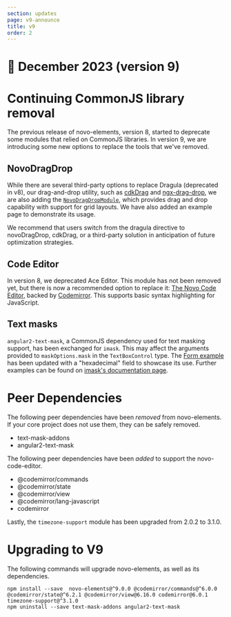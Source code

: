```yaml
---
section: updates
page: v9-announce
title: v9
order: 2
---
```


📢  December 2023 (version 9)
===========================

# Continuing CommonJS library removal
The previous release of novo-elements, version 8, started to deprecate some modules that relied on CommonJS libraries. In version 9, we are introducing some new options to replace the tools that we've removed.

## NovoDragDrop
While there are several third-party options to replace Dragula (deprecated in v8), our drag-and-drop utility, such as [cdkDrag](https://v7.material.angular.io/cdk/drag-drop/overview) and [ngx-drag-drop](https://www.npmjs.com/package/ngx-drag-drop), we are also adding the [`NovoDragDropModule`](https://bullhorn.github.io/novo-elements/docs/#/utils/drag%20and%20drop), which provides drag and drop capability with support for grid layouts. We have also added an example page to demonstrate its usage.

We recommend that users switch from the dragula directive to novoDragDrop, cdkDrag, or a third-party solution in anticipation of future optimization strategies.

## Code Editor
In version 8, we deprecated Ace Editor. This module has not been removed yet, but there is now a recommended option to replace it: [The Novo Code Editor](https://bullhorn.github.io/novo-elements/docs/#/utils/code%20editor), backed by [Codemirror](https://codemirror.net/). This supports basic syntax highlighting for JavaScript.

## Text masks
`angular2-text-mask`, a CommonJS dependency used for text masking support, has been exchanged for `imask`. This may affect the arguments provided to `maskOptions.mask` in the `TextBoxControl` type. The [Form example](https://bullhorn.github.io/novo-elements/docs/#/form-controls/form) has been updated with a "hexadecimal" field to showcase its use. Further examples can be found on [imask's documentation page](https://imask.js.org/guide.html#masked-base).

# Peer Dependencies

The following peer dependencies have been *removed* from novo-elements. If your core project does not use them, they can be safely removed.
- text-mask-addons
- angular2-text-mask

The following peer dependencies have been *added* to support the novo-code-editor.
- @codemirror/commands
- @codemirror/state
- @codemirror/view
- @codemirror/lang-javascript
- codemirror

Lastly, the `timezone-support` module has been upgraded from 2.0.2 to 3.1.0.

# Upgrading to V9

The following commands will upgrade novo-elements, as well as its dependencies.
```
npm install --save  novo-elements@^9.0.0 @codemirror/commands@^6.0.0 @codemirror/state@^6.2.1 @codemirror/view@6.16.0 codemirror@6.0.1 timezone-support@^3.1.0
npm uninstall --save text-mask-addons angular2-text-mask
```